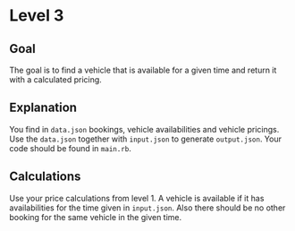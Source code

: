 # Level 3

## Goal

The goal is to find a vehicle that is available for a given time and return it with a calculated pricing.

## Explanation

You find in `data.json` bookings, vehicle availabilities and vehicle pricings. Use the `data.json` together with `input.json` to generate `output.json`. Your code should be found in `main.rb`.

## Calculations

Use your price calculations from level 1. A vehicle is available if it has availabilities for the time given in `input.json`. Also there should be no other booking for the same vehicle in the given time.
